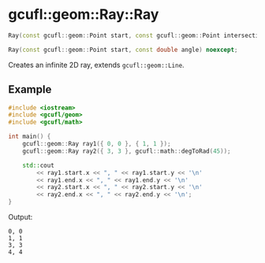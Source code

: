 # gcufl::geom::Ray::Ray
```cpp
Ray(const gcufl::geom::Point start, const gcufl::geom::Point intersection) noexcept;

Ray(const gcufl::geom::Point start, const double angle) noexcept;
```
Creates an infinite 2D ray, extends `gcufl::geom::Line`.
## Example
```cpp
#include <iostream>
#include <gcufl/geom>
#include <gcufl/math>

int main() {
	gcufl::geom::Ray ray1({ 0, 0 }, { 1, 1 });
	gcufl::geom::Ray ray2({ 3, 3 }, gcufl::math::degToRad(45));

	std::cout
		<< ray1.start.x << ", " << ray1.start.y << '\n'
		<< ray1.end.x << ", " << ray1.end.y << '\n'
		<< ray2.start.x << ", " << ray2.start.y << '\n'
		<< ray2.end.x << ", " << ray2.end.y << '\n';
}
```
Output:
```
0, 0
1, 1
3, 3
4, 4
```
